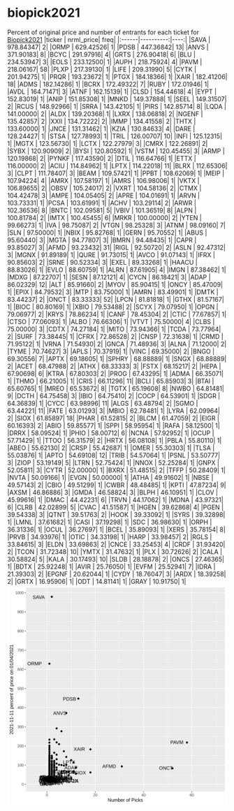# biopick2021
Percent of original price and number of entrants for each ticket for [Biopick2021](https://twitter.com/hashtag/Biopick2021)
|ticker | nrml_price| freq|
|:------|----------:|----:|
|SAVA   |  978.84347|    2|
|ORMP   |  629.42526|    1|
|PDSB   |  447.36842|   13|
|ANVS   |  371.90183|    8|
|BCYC   |  291.97916|    4|
|GRTS   |  276.90418|    6|
|BLU    |  234.53947|    3|
|EOLS   |  233.12500|    1|
|AUPH   |  218.75924|    4|
|PAVM   |  218.06167|   58|
|PLXP   |  217.39130|    1|
|LIFE   |  209.31990|    5|
|CYTK   |  201.94275|    1|
|PRQR   |  193.23672|    1|
|PTGX   |  184.18366|    1|
|XAIR   |  182.41206|   18|
|ADMS   |  182.14286|    1|
|BCRX   |  172.49322|    7|
|RUBY   |  172.01946|    1|
|AVDL   |  164.71471|    3|
|ATNF   |  162.15139|    1|
|CLSD   |  154.44618|    4|
|EYPT   |  152.83019|    1|
|ANIP   |  151.85308|    1|
|MNKD   |  149.37888|    1|
|SEEL   |  149.31507|    2|
|RCUS   |  148.92966|    1|
|SRRA   |  143.42105|    1|
|PIRS   |  142.85714|    8|
|LQDA   |  141.00000|    2|
|ALDX   |  139.20368|    1|
|LXRX   |  138.06818|    2|
|NGENF  |  135.42857|    2|
|XXII   |  134.72222|    2|
|IMMP   |  134.41558|    2|
|THTX   |  133.60000|    1|
|JNCE   |  131.31462|    1|
|KZIA   |  130.84633|    4|
|DARE   |  128.24427|    1|
|STSA   |  127.78993|    1|
|TRIL   |  126.00707|   10|
|INFI   |  125.12315|    1|
|MGTX   |  123.56730|    1|
|LCTX   |  122.27979|    3|
|CMRX   |  122.26891|    2|
|SYBX   |  120.90909|    2|
|BYSI   |  120.80592|    1|
|VSTM   |  120.45455|    3|
|ARMP   |  120.19868|    2|
|PYNKF  |  117.43590|    2|
|DTIL   |  116.64766|    1|
|ETTX   |  116.00000|    2|
|ACIU   |  114.84962|    1|
|LPTX   |  114.22018|   11|
|BLRX   |  112.65306|    3|
|CLPT   |  111.78407|    3|
|BEAM   |  109.57421|    1|
|PPBT   |  108.62069|    1|
|MEIP   |  107.94224|    4|
|AMRX   |  107.58197|    1|
|AMRS   |  106.98006|    1|
|VKTX   |  106.89655|    2|
|OBSV   |  105.24017|    2|
|VXRT   |  104.58136|    2|
|CTMX   |  104.42478|    3|
|AMPE   |  104.05405|    2|
|APRE   |  104.01691|    1|
|ARVN   |  103.73331|    1|
|PCSA   |  103.61991|    1|
|ACHV   |  103.29114|    2|
|ARWR   |  102.36536|    8|
|BNTC   |  102.09581|    5|
|VBIV   |  101.36519|    8|
|ALPN   |  100.81784|    2|
|IMTX   |  100.45455|    6|
|MRKR   |  100.00000|    2|
|YTEN   |   99.66273|    1|
|IVA    |   98.75087|    2|
|VTGN   |   98.25328|    3|
|ATNM   |   98.09160|    7|
|SLN    |   97.50000|    1|
|NBIX   |   95.82768|    1|
|GERN   |   95.70552|    1|
|ABUS   |   95.60440|    3|
|MGTA   |   94.77807|    3|
|BMRN   |   94.48435|    1|
|CAPR   |   93.85027|    3|
|AFMD   |   93.23432|   31|
|RIGL   |   92.50720|    2|
|ASLN   |   92.47312|    3|
|MGNX   |   91.89189|    1|
|QURE   |   91.73015|    1|
|AVCO   |   91.07143|    1|
|IFRX   |   90.85603|    2|
|SRNE   |   90.52334|    3|
|EXEL   |   89.33268|    1|
|HAACU  |   88.83026|    1|
|EVLO   |   88.60759|    1|
|ALRN   |   87.61905|    4|
|IMGN   |   87.38462|    1|
|MDXG   |   87.22707|    1|
|SESN   |   87.12121|    4|
|CYCN   |   86.18421|    3|
|ADAP   |   86.02329|   12|
|ALT    |   85.91660|    2|
|MYOV   |   85.90415|    1|
|ONCY   |   85.47009|    1|
|EPIX   |   84.79532|    3|
|MTP    |   83.75000|    1|
|AMRN   |   83.49901|    1|
|DMTK   |   83.44237|    2|
|ONCT   |   83.33333|   52|
|LPCN   |   81.81818|    1|
|GTHX   |   81.57167|    1|
|BIOC   |   80.80169|    1|
|XBIO   |   79.53488|    2|
|SCYX   |   79.07950|    1|
|OPGN   |   79.06977|    2|
|KRYS   |   78.86234|    1|
|CANF   |   78.45304|    2|
|CTIC   |   77.67857|    1|
|CTSO   |   77.06093|    1|
|ALBO   |   76.66306|    1|
|VTVT   |   75.50000|    4|
|CLBS   |   75.00000|    3|
|CDTX   |   74.27184|    1|
|MITO   |   73.94366|    1|
|TCDA   |   73.77964|    2|
|SURF   |   73.38445|    1|
|CFRX   |   72.86528|    2|
|CNSP   |   72.31638|    1|
|CRMD   |   71.95122|    1|
|VRNA   |   71.54930|    2|
|GNCA   |   71.48936|    3|
|ALNA   |   71.12000|    2|
|TYME   |   70.74627|    3|
|APLS   |   70.37919|    1|
|VINC   |   69.35000|    2|
|BNGO   |   69.30556|    7|
|APTX   |   69.18605|    1|
|SPHRY  |   68.88889|    1|
|SNGX   |   68.88889|    2|
|ACET   |   68.47988|    2|
|ATHX   |   68.33333|    3|
|FSTX   |   68.15217|    2|
|HEPA   |   67.90698|    6|
|KTRA   |   67.80303|    2|
|PROG   |   67.43295|    1|
|ADMA   |   66.35071|    1|
|THMO   |   66.21005|    1|
|CRIS   |   66.11296|   11|
|BCLI   |   65.85903|    3|
|BTAI   |   65.60765|    1|
|MREO   |   65.53672|    8|
|TGTX   |   65.19608|    8|
|NWBO   |   64.81481|    9|
|DCTH   |   64.75458|    3|
|IBIO   |   64.75410|    2|
|COCP   |   64.53901|    1|
|SDGR   |   64.36839|    1|
|CYCC   |   63.98996|   11|
|ALGS   |   63.48794|    2|
|SGMO   |   63.44221|   11|
|FATE   |   63.01293|    3|
|MBIO   |   62.78481|    1|
|LYRA   |   62.09964|    2|
|SIOX   |   61.85897|   18|
|PHAR   |   61.52815|    2|
|BLCM   |   61.47059|    2|
|EIGR   |   60.16393|    2|
|ABIO   |   59.85577|    1|
|SPPI   |   58.95954|    1|
|RAFA   |   58.12500|    1|
|DRRX   |   58.09524|    1|
|PHIO   |   58.00712|    6|
|NCNA   |   57.92952|    1|
|OCUP   |   57.71429|    1|
|TTOO   |   56.31579|    2|
|HRTX   |   56.08108|    1|
|PBLA   |   55.80110|    1|
|ABEO   |   55.62130|    2|
|CRSP   |   55.42687|    1|
|OMER   |   55.30303|    1|
|TLSA   |   55.03876|    1|
|APTO   |   54.69108|   12|
|TRIB   |   54.57064|    1|
|PSNL   |   53.50777|    3|
|ZIOP   |   53.19149|    5|
|LTRN   |   52.75424|    1|
|NNOX   |   52.25284|    1|
|GNPX   |   52.05811|    3|
|CYTR   |   52.00000|    1|
|BXRX   |   51.48515|    2|
|TFFP   |   50.28409|    1|
|NVTA   |   50.09166|    1|
|EVGN   |   50.00000|    1|
|ATHA   |   49.91602|    1|
|NBSE   |   49.57143|    2|
|CBIO   |   49.51299|    1|
|CWBR   |   48.48485|    1|
|KPTI   |   47.87234|    9|
|AXSM   |   46.86886|    3|
|GMDA   |   46.58824|    3|
|BLPH   |   46.10951|    1|
|CLOV   |   45.99616|    1|
|DMAC   |   44.42231|    6|
|TRVN   |   44.17062|    1|
|MDNA   |   43.97321|    6|
|CLRB   |   42.02899|    5|
|CVAC   |   41.51587|    1|
|HGEN   |   39.62868|    4|
|PGEN   |   39.54338|    3|
|QTNT   |   39.51763|    2|
|HOOK   |   39.33092|    1|
|SYRS   |   39.32898|    1|
|LMNL   |   37.61682|    1|
|CASI   |   37.19298|    1|
|SDC    |   36.98630|    1|
|ORPH   |   36.31336|    1|
|OCUL   |   36.27697|    1|
|BCEL   |   35.89093|    1|
|XERS   |   35.78154|    8|
|PRVB   |   34.93976|    1|
|OTIC   |   34.33198|    1|
|HARP   |   33.98457|    2|
|RGLS   |   33.84615|    3|
|ELDN   |   33.69863|    2|
|CNCE   |   33.25453|    4|
|CRDF   |   31.93420|    2|
|TCON   |   31.72348|   10|
|YMTX   |   31.47632|    1|
|PLX    |   30.72626|    2|
|CALA   |   30.58824|    5|
|KALA   |   30.17493|   10|
|SLDB   |   28.18878|    2|
|ONCS   |   27.46365|    1|
|BDTX   |   25.92248|    1|
|AVIR   |   25.76050|    1|
|EVFM   |   25.52941|    7|
|IDRA   |   21.39303|    2|
|EPGNF  |   20.62044|    1|
|CYDY   |   18.76047|    3|
|ARDX   |   18.39258|    2|
|GRTX   |   16.95906|    1|
|ODT    |   14.81141|    1|
|GRAY   |   10.91750|    1|
![retvspicks](biopicks.png?raw=true)
